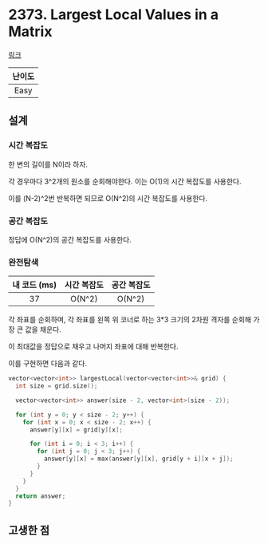 # 2373. Largest Local Values in a Matrix

[링크](https://leetcode.com/problems/largest-local-values-in-a-matrix/)

| 난이도 |
| :----: |
|  Easy  |

## 설계

### 시간 복잡도

한 변의 길이를 N이라 하자.

각 경우마다 3^2개의 원소를 순회해야한다. 이는 O(1)의 시간 복잡도를 사용한다.

이를 (N-2)^2번 반복하면 되므로 O(N^2)의 시간 복잡도를 사용한다.

### 공간 복잡도

정답에 O(N^2)의 공간 복잡도를 사용한다.

### 완전탐색

| 내 코드 (ms) | 시간 복잡도 | 공간 복잡도 |
| :----------: | :---------: | :---------: |
|      37      |   O(N^2)    |   O(N^2)    |

각 좌표를 순회하며, 각 좌표를 왼쪽 위 코너로 하는 3*3 크기의 2차원 격자를 순회해 가장 큰 값을 채운다.

이 최대값을 정답으로 채우고 나머지 좌표에 대해 반복한다.

이를 구현하면 다음과 같다.

```cpp
vector<vector<int>> largestLocal(vector<vector<int>>& grid) {
  int size = grid.size();

  vector<vector<int>> answer(size - 2, vector<int>(size - 2));

  for (int y = 0; y < size - 2; y++) {
    for (int x = 0; x < size - 2; x++) {
      answer[y][x] = grid[y][x];

      for (int i = 0; i < 3; i++) {
        for (int j = 0; j < 3; j++) {
          answer[y][x] = max(answer[y][x], grid[y + i][x + j]);
        }
      }
    }
  }
  return answer;
}
```

## 고생한 점
